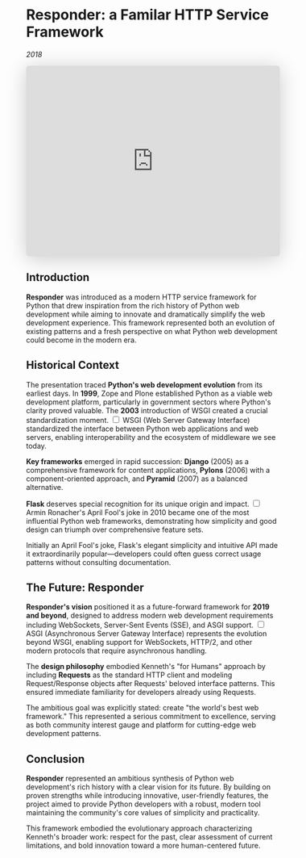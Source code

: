# Responder: a Familar HTTP Service Framework
*2018*


<iframe class="speakerdeck-iframe" style="border: 0px; background: padding-box rgba(0, 0, 0, 0.1); margin: 0px; padding: 0px; border-radius: 6px; box-shadow: rgba(0, 0, 0, 0.2) 0px 5px 40px; width: 100%; height: auto; aspect-ratio: 560 / 420;" frameborder="0" src="https://speakerdeck.com/player/dd164794f3354742af9e0fc288ec1665" title="Responder: a Familiar HTTP Service Framework" allowfullscreen="true" data-ratio="1.3333333333333333"></iframe>


## Introduction

**Responder** was introduced as a modern HTTP service framework for Python that drew inspiration from the rich history of Python web development while aiming to innovate and dramatically simplify the web development experience. This framework represented both an evolution of existing patterns and a fresh perspective on what Python web development could become in the modern era.

## Historical Context

The presentation traced **Python's web development evolution** from its earliest days. In **1999**, Zope and Plone established Python as a viable web development platform, particularly in government sectors where Python's clarity proved valuable. The **2003** introduction of WSGI created a crucial standardization moment.<label for="sn-wsgi-standard" class="margin-toggle sidenote-number"></label>
<input type="checkbox" id="sn-wsgi-standard" class="margin-toggle"/>
<span class="sidenote">WSGI (Web Server Gateway Interface) standardized the interface between Python web applications and web servers, enabling interoperability and the ecosystem of middleware we see today.</span>

**Key frameworks** emerged in rapid succession: **Django** (2005) as a comprehensive framework for content applications, **Pylons** (2006) with a component-oriented approach, and **Pyramid** (2007) as a balanced alternative.

**Flask** deserves special recognition for its unique origin and impact.<label for="sn-flask-april-fools" class="margin-toggle sidenote-number"></label>
<input type="checkbox" id="sn-flask-april-fools" class="margin-toggle"/>
<span class="sidenote">Armin Ronacher's April Fool's joke in 2010 became one of the most influential Python web frameworks, demonstrating how simplicity and good design can triumph over comprehensive feature sets.</span>

Initially an April Fool's joke, Flask's elegant simplicity and intuitive API made it extraordinarily popular—developers could often guess correct usage patterns without consulting documentation.

## The Future: Responder

**Responder's vision** positioned it as a future-forward framework for **2019 and beyond**, designed to address modern web development requirements including WebSockets, Server-Sent Events (SSE), and ASGI support.<label for="sn-asgi-evolution" class="margin-toggle sidenote-number"></label>
<input type="checkbox" id="sn-asgi-evolution" class="margin-toggle"/>
<span class="sidenote">ASGI (Asynchronous Server Gateway Interface) represents the evolution beyond WSGI, enabling support for WebSockets, HTTP/2, and other modern protocols that require asynchronous handling.</span>

The **design philosophy** embodied Kenneth's "for Humans" approach by including **Requests** as the standard HTTP client and modeling Request/Response objects after Requests' beloved interface patterns. This ensured immediate familiarity for developers already using Requests.

The ambitious goal was explicitly stated: create "the world's best web framework." This represented a serious commitment to excellence, serving as both community interest gauge and platform for cutting-edge web development patterns.

## Conclusion

**Responder** represented an ambitious synthesis of Python web development's rich history with a clear vision for its future. By building on proven strengths while introducing innovative, user-friendly features, the project aimed to provide Python developers with a robust, modern tool maintaining the community's core values of simplicity and practicality.

This framework embodied the evolutionary approach characterizing Kenneth's broader work: respect for the past, clear assessment of current limitations, and bold innovation toward a more human-centered future.
